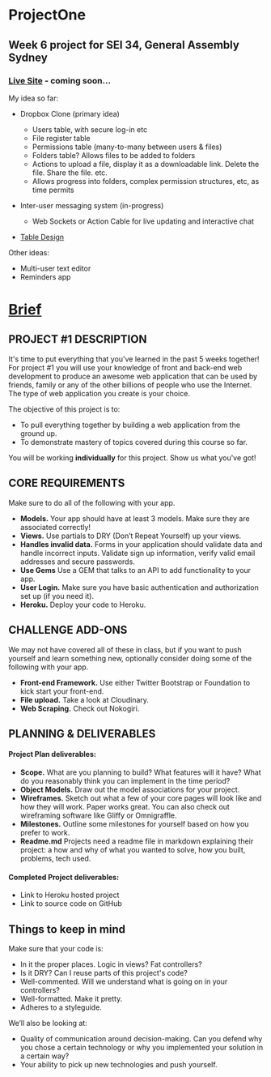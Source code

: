 # ProjectOne

## Week 6 project for SEI 34, General Assembly Sydney

### [Live Site]() - coming soon...

My idea so far:
- Dropbox Clone (primary idea)
    - Users table, with secure log-in etc
    - File register table
    - Permissions table (many-to-many between users & files)
    - Folders table? Allows files to be added to folders
    - Actions to upload a file, display it as a downloadable link. Delete the file. Share the file. etc.
    - Allows progress into folders, complex permission structures, etc, as time permits
- Inter-user messaging system (in-progress)
    - Web Sockets or Action Cable for live updating and interactive chat

- [Table Design](https://docs.google.com/presentation/d/1ODImeVmxoO8LnUwSr4AdAa0sZUfOBDUoQR8W5_o0DjY/edit?usp=sharing)


Other ideas:
- Multi-user text editor
- Reminders app

# [Brief](https://gist.github.com/wofockham/42880541c94121516109)

## PROJECT #1 DESCRIPTION

It's time to put everything that you've learned in the past 5 weeks together! For
project #1 you will use your knowledge of front and back-end web
development to produce an awesome web application that can be used by friends,
family or any of the other billions of people who use the Internet. The type of
web application you create is your choice.

The objective of this project is to:

* To pull everything together by building a web application from the ground up.
* To demonstrate mastery of topics covered during this course so far.

You will be working **individually** for this project. Show us what you've
got!

## CORE REQUIREMENTS
Make sure to do all of the following with your app.

* **Models.** Your app should have at least 3 models. Make sure they are
associated correctly!
* **Views.** Use partials to DRY (Don’t Repeat Yourself) up your views.
* **Handles invalid data.** Forms in your application should validate data and
handle incorrect inputs. Validate sign up information, verify valid email
addresses and secure passwords.
* **Use Gems** Use a GEM that talks to an API to add functionality to your app.
* **User Login.** Make sure you have basic authentication and authorization set up (if you need it).
* **Heroku.** Deploy your code to Heroku.

## CHALLENGE ADD-ONS
We may not have covered all of these in class, but if you want to push yourself
and learn something new, optionally consider doing some of the following with
your app.

* **Front-end Framework.** Use either Twitter Bootstrap or Foundation to kick start your front-end.
* **File upload.** Take a look at Cloudinary.
* **Web Scraping.** Check out Nokogiri.


## PLANNING & DELIVERABLES

#### Project Plan deliverables:

* **Scope.** What are you planning to build? What features will it have? What do
you reasonably think you can implement in the time period?
* **Object Models.** Draw out the model associations for your project.
* **Wireframes.** Sketch out what a few of your core pages will look like and
how they will work. Paper works great. You can also check out wireframing
software like Gliffy or Omnigraffle.
* **Milestones.** Outline some milestones for yourself based on how you prefer
to work.
* **Readme.md** Projects need a readme file in markdown explaining their project: a how and why of what you wanted to solve, how you built, problems, tech used.

#### Completed Project deliverables:

* Link to Heroku hosted project
* Link to source code on GitHub


## Things to keep in mind
Make sure that your code is:

* In it the proper places. Logic in views? Fat controllers?
* Is it DRY? Can I reuse parts of this project's code?
* Well-commented. Will we understand what is going on in your controllers?
* Well-formatted. Make it pretty.
* Adheres to a styleguide.

We’ll also be looking at:

* Quality of communication around decision-making. Can you defend why you chose
a certain technology or why you implemented your solution in a certain way?
* Your ability to pick up new technologies and push yourself.